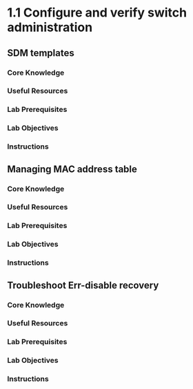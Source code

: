 1.1 Configure and verify switch administration
==============================================

SDM templates
-------------

### Core Knowledge

### Useful Resources

### Lab Prerequisites

### Lab Objectives

### Instructions

Managing MAC address table
--------------------------

### Core Knowledge

### Useful Resources

### Lab Prerequisites

### Lab Objectives

### Instructions

Troubleshoot Err-disable recovery
---------------------------------

### Core Knowledge

### Useful Resources

### Lab Prerequisites

### Lab Objectives

### Instructions
